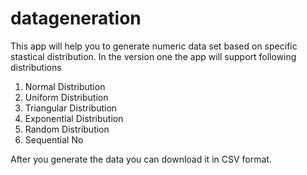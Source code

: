# datageneration

This app will help you to generate numeric data set based on specific stastical distribution. In the version one the app will support following distributions
  1. Normal Distribution
  2. Uniform Distribution
  3. Triangular Distribution
  4. Exponential Distribution
  5. Random Distribution
  6. Sequential No

After you generate the data you can download it in CSV format.
